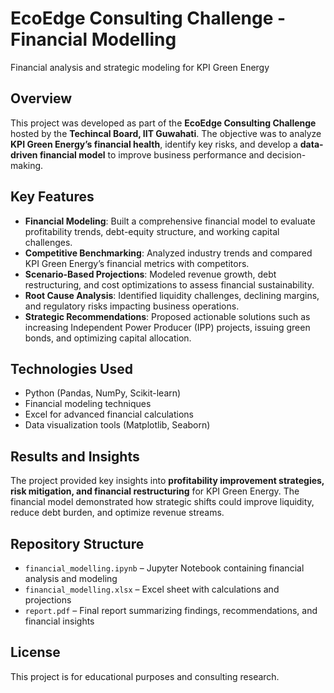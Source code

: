 # **EcoEdge Consulting Challenge - Financial Modelling**  
Financial analysis and strategic modeling for KPI Green Energy  

## **Overview**  
This project was developed as part of the **EcoEdge Consulting Challenge** hosted by the **Techincal Board, IIT Guwahati**. The objective was to analyze **KPI Green Energy’s financial health**, identify key risks, and develop a **data-driven financial model** to improve business performance and decision-making.  

## **Key Features**  
- **Financial Modeling**: Built a comprehensive financial model to evaluate profitability trends, debt-equity structure, and working capital challenges.  
- **Competitive Benchmarking**: Analyzed industry trends and compared KPI Green Energy’s financial metrics with competitors.  
- **Scenario-Based Projections**: Modeled revenue growth, debt restructuring, and cost optimizations to assess financial sustainability.  
- **Root Cause Analysis**: Identified liquidity challenges, declining margins, and regulatory risks impacting business operations.  
- **Strategic Recommendations**: Proposed actionable solutions such as increasing Independent Power Producer (IPP) projects, issuing green bonds, and optimizing capital allocation.  

## **Technologies Used**  
- Python (Pandas, NumPy, Scikit-learn)  
- Financial modeling techniques  
- Excel for advanced financial calculations  
- Data visualization tools (Matplotlib, Seaborn)  

## **Results and Insights**  
The project provided key insights into **profitability improvement strategies, risk mitigation, and financial restructuring** for KPI Green Energy. The financial model demonstrated how strategic shifts could improve liquidity, reduce debt burden, and optimize revenue streams.  

## **Repository Structure**  
- `financial_modelling.ipynb` – Jupyter Notebook containing financial analysis and modeling  
- `financial_modelling.xlsx` – Excel sheet with calculations and projections  
- `report.pdf` – Final report summarizing findings, recommendations, and financial insights  

## **License**  
This project is for educational purposes and consulting research.  

